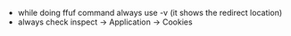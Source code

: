 - while doing ffuf command always use -v (it shows the redirect location)
- always check inspect -> Application -> Cookies
